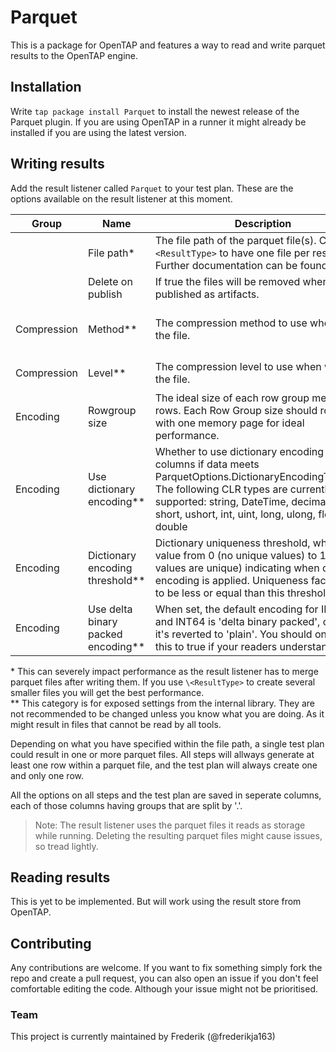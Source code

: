 # Parquet
This is a package for OpenTAP and features a way to read and write parquet results to the OpenTAP engine.

## Installation
Write `tap package install Parquet` to install the newest release of the Parquet plugin.
If you are using OpenTAP in a runner it might already be installed if you are using the latest version.

## Writing results
Add the result listener called `Parquet` to your test plan.
These are the options available on the result listener at this moment.

| Group | Name | Description | Default value | Values |
|-|-|-|-|-|
| | File path* | The file path of the parquet file(s). Can use `\<ResultType>` to have one file per result type. Further documentation can be found [here](https://doc.opentap.io/Developer%20Guide/Appendix%20A/#result-listeners) | `Results/\<TestPlanName>.\<Date>/<ResultType>.parquet` | `String` |
| | Delete on publish  | If true the files will be removed when published as artifacts. | `false` | `false` `true` |
| Compression | Method** | The compression method to use when writing the file. | `Snappy` | `None` `Snappy` `Gzip` `Lzo` `Brotli` `LZ4` `Zstd` `Lz4Raw` |
| Compression | Level** | The compression level to use when writing the file. | `Optimal` | `Optimal` `Fastest` `NoCompression` |
| Encoding | Rowgroup size | The ideal size of each row group measured in rows. Each Row Group size should roughly fit with one memory page for ideal performance. | 10_000 | `Int` |
| Encoding | Use dictionary encoding** | Whether to use dictionary encoding for columns if data meets ParquetOptions.DictionaryEncodingThreshold The following CLR types are currently supported: string, DateTime, decimal, byte, short, ushort, int, uint, long, ulong, float, double | `true` | `false` `true` |
| Encoding | Dictionary encoding threshold** | Dictionary uniqueness threshold, which is a value from 0 (no unique values) to 1 (all values are unique) indicating when dictionary encoding is applied. Uniqueness factor needs to be less or equal than this threshold | `0.8` | `Float` |
| Encoding | Use delta binary packed encoding** | When set, the default encoding for INT32 and INT64 is 'delta binary packed', otherwise it's reverted to 'plain'. You should only set this to true if your readers understand it. | `true` | `false` `true` |

> 
\* This can severely impact performance as the result listener has to merge parquet files after writing them. If you use `\<ResultType>` to create several smaller files you will get the best performance.<br>
\*\* This category is for exposed settings from the internal library. They are not recommended to be changed unless you know what you are doing. As it might result in files that cannot be read by all tools.

Depending on what you have specified within the file path, a single test plan could result in one or more parquet files. All steps will allways generate at least one row within a parquet file, and the test plan will always create one and only one row.

All the options on all steps and the test plan are saved in seperate columns, each of those columns having groups that are split by '.'.
> Note: The result listener uses the parquet files it reads as storage while running. Deleting the resulting parquet files might cause issues, so tread lightly.

## Reading results
This is yet to be implemented. But will work using the result store from OpenTAP.

## Contributing
Any contributions are welcome. If you want to fix something simply fork the repo and create a pull request, you can also open an issue if you don't feel comfortable editing the code. Although your issue might not be prioritised.

### Team
This project is currently maintained by
Frederik (@frederikja163)